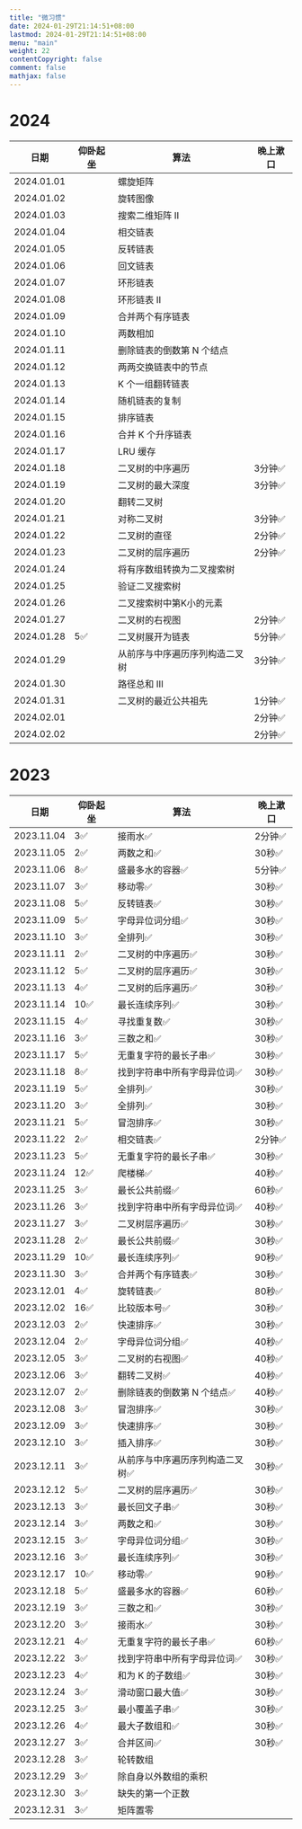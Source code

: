 ```yaml
---
title: "微习惯"
date: 2024-01-29T21:14:51+08:00
lastmod: 2024-01-29T21:14:51+08:00
menu: "main"
weight: 22
contentCopyright: false
comment: false
mathjax: false
---
```


# 2024

| 日期 | 仰卧起坐 | 算法 | 晚上漱口 |
| --- | --- |--- |--- |
| 2024.01.01 | | 螺旋矩阵 | |
| 2024.01.02 | | 旋转图像 | |
| 2024.01.03 | | 搜索二维矩阵 II | |
| 2024.01.04 | | 相交链表 | |
| 2024.01.05 | | 反转链表 | |
| 2024.01.06 | | 回文链表 | |
| 2024.01.07 | | 环形链表 | |
| 2024.01.08 | | 环形链表 II | |
| 2024.01.09 | | 合并两个有序链表 | |
| 2024.01.10 | | 两数相加 | |
| 2024.01.11 | | 删除链表的倒数第 N 个结点 | |
| 2024.01.12 | | 两两交换链表中的节点 | |
| 2024.01.13 | | K 个一组翻转链表 | |
| 2024.01.14 | | 随机链表的复制 | |
| 2024.01.15 | | 排序链表 | |
| 2024.01.16 | | 合并 K 个升序链表 | |
| 2024.01.17 | | LRU 缓存 | |
| 2024.01.18 | | 二叉树的中序遍历 | 3分钟✅ |
| 2024.01.19 | | 二叉树的最大深度 | 3分钟✅ |
| 2024.01.20 | | 翻转二叉树 | |
| 2024.01.21 | | 对称二叉树 | 3分钟✅ |
| 2024.01.22 | | 二叉树的直径 | 2分钟✅ |
| 2024.01.23 | | 二叉树的层序遍历 | 2分钟✅ |
| 2024.01.24 | | 将有序数组转换为二叉搜索树 | |
| 2024.01.25 | | 验证二叉搜索树 | |
| 2024.01.26 | | 二叉搜索树中第K小的元素 | |
| 2024.01.27 | | 二叉树的右视图 | 2分钟✅ |
| 2024.01.28 | 5✅ | 二叉树展开为链表 | 5分钟✅ |
| 2024.01.29 | | 从前序与中序遍历序列构造二叉树 | 3分钟✅ |
| 2024.01.30 | | 路径总和 III | |
| 2024.01.31 | | 二叉树的最近公共祖先 | 1分钟✅ |
| 2024.02.01 | | | 2分钟✅ |
| 2024.02.02 | | | 2分钟✅ |

# 2023

| 日期 | 仰卧起坐 | 算法 | 晚上漱口 |
| --- | --- |--- |--- |
| 2023.11.04 | 3✅ | 接雨水✅ | 2分钟✅ |
| 2023.11.05 | 2✅ | 两数之和✅ | 30秒✅ |
| 2023.11.06 | 8✅ | 盛最多水的容器✅ | 5分钟✅ |
| 2023.11.07 | 3✅ | 移动零✅ | 30秒✅ |
| 2023.11.08 | 5✅ | 反转链表✅ | 30秒✅  |
| 2023.11.09 | 5✅ | 字母异位词分组✅ | 30秒✅ |
| 2023.11.10 | 3✅ | 全排列✅ | 30秒✅ |
| 2023.11.11 | 2✅ | 二叉树的中序遍历✅ | 30秒✅ |
| 2023.11.12 | 5✅ | 二叉树的层序遍历✅ | 30秒✅ |
| 2023.11.13 | 4✅ | 二叉树的后序遍历✅ | 30秒✅ |
| 2023.11.14 | 10✅ | 最长连续序列✅ | 30秒✅ |
| 2023.11.15 | 4✅ | 寻找重复数✅ | 30秒✅ |
| 2023.11.16 | 3✅ | 三数之和✅  | 30秒✅ |
| 2023.11.17 | 5✅ | 无重复字符的最长子串✅ | 30秒✅ |
| 2023.11.18 | 8✅ | 找到字符串中所有字母异位词✅ | 30秒✅ |
| 2023.11.19 | 5✅ | 全排列✅ | 30秒✅ |
| 2023.11.20 | 3✅ | 全排列✅ | 30秒✅ |
| 2023.11.21 | 5✅ | 冒泡排序✅ | 30秒✅ |
| 2023.11.22 | 2✅ | 相交链表✅ | 2分钟✅ |
| 2023.11.23 | 5✅ | 无重复字符的最长子串✅ | 30秒✅ |
| 2023.11.24 | 12✅ | 爬楼梯✅ | 40秒✅ |
| 2023.11.25 | 3✅ | 最长公共前缀✅ | 60秒✅ |
| 2023.11.26 | 3✅ | 找到字符串中所有字母异位词✅ | 40秒✅ |
| 2023.11.27 | 3✅ | 二叉树层序遍历✅ | 30秒✅ |
| 2023.11.28 | 2✅ | 最长公共前缀✅ | 30秒✅ |
| 2023.11.29 | 10✅ | 最长连续序列✅ | 90秒✅ |
| 2023.11.30 | 3✅ | 合并两个有序链表✅ | 30秒✅ |
| 2023.12.01 | 4✅ | 旋转链表✅ | 80秒✅ |
| 2023.12.02 | 16✅ | 比较版本号✅ | 30秒✅ |
| 2023.12.03 | 2✅ | 快速排序✅ | 30秒✅ |
| 2023.12.04 | 2✅ | 字母异位词分组✅ | 40秒✅ |
| 2023.12.05 | 3✅ | 二叉树的右视图✅ | 40秒✅ |
| 2023.12.06 | 3✅ | 翻转二叉树✅ | 40秒✅ |
| 2023.12.07 | 2✅ | 删除链表的倒数第 N 个结点✅ | 40秒✅ |
| 2023.12.08 | 3✅ | 冒泡排序✅ | 30秒✅ |
| 2023.12.09 | 3✅ | 快速排序✅ | 30秒✅ |
| 2023.12.10 | 3✅ | 插入排序✅ | 30秒✅ |
| 2023.12.11 | 3✅ | 从前序与中序遍历序列构造二叉树✅ | 30秒✅ |
| 2023.12.12 | 5✅ | 二叉树的层序遍历✅ | 30秒✅ |
| 2023.12.13 | 3✅ | 最长回文子串✅ | 30秒✅ |
| 2023.12.14 | 3✅ | 两数之和✅ | 30秒✅ |
| 2023.12.15 | 3✅ | 字母异位词分组✅ | 30秒✅ |
| 2023.12.16 | 3✅ | 最长连续序列✅ | 30秒✅ |
| 2023.12.17 | 10✅ | 移动零✅ | 90秒✅ |
| 2023.12.18 | 5✅ | 盛最多水的容器✅ | 60秒✅ |
| 2023.12.19 | 3✅ | 三数之和✅ | 30秒✅ |
| 2023.12.20 | 3✅ | 接雨水✅ | 30秒✅ |
| 2023.12.21 | 4✅ | 无重复字符的最长子串✅ | 60秒✅ |
| 2023.12.22 | 3✅ | 找到字符串中所有字母异位词✅ | 30秒✅ |
| 2023.12.23 | 4✅ | 和为 K 的子数组✅ | 30秒✅ |
| 2023.12.24 | 3✅ | 滑动窗口最大值✅ | 30秒✅ |
| 2023.12.25 | 3✅ | 最小覆盖子串✅ | 30秒✅ |
| 2023.12.26 | 4✅ | 最大子数组和✅ | 30秒✅ |
| 2023.12.27 | 3✅ | 合并区间✅ | 30秒✅ |
| 2023.12.28 | 3✅ | 轮转数组 |  |
| 2023.12.29 | 3✅ | 除自身以外数组的乘积 |  |
| 2023.12.30 | 3✅ | 缺失的第一个正数 |  |
| 2023.12.31 | 3✅ | 矩阵置零 |  |
